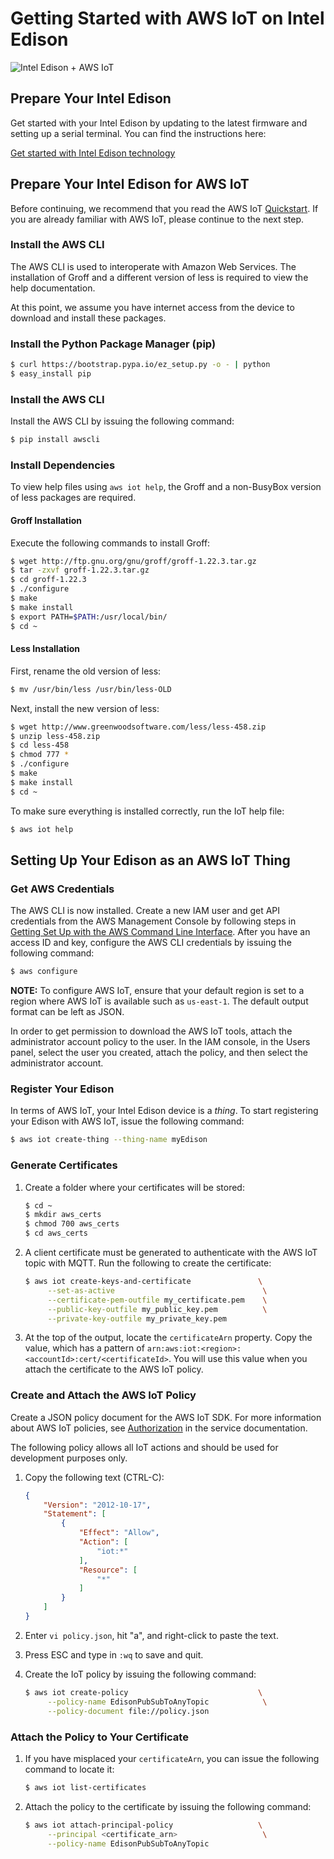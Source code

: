 # Getting Started with AWS IoT on Intel Edison

![Intel Edison + AWS IoT](https://cloud.githubusercontent.com/assets/2881361/10375573/439555c4-6dc7-11e5-8eb0-75b9f1506f30.png)

## Prepare Your Intel Edison

Get started with your Intel Edison by updating to the latest firmware
and setting up a serial terminal. You can find the instructions here:

[Get started with Intel Edison technology](https://software.intel.com/en-us/iot/library/edison-getting-started)

## Prepare Your Intel Edison for AWS IoT

Before continuing, we recommend that you read the AWS IoT
[Quickstart](http://docs.aws.amazon.com/iot/latest/developerguide/iot-quickstart.html).
If you are already familiar with AWS IoT, please continue to the next
step.

### Install the AWS CLI

The AWS CLI is used to interoperate with Amazon Web Services.  The
installation of Groff and a different version of less is required to
view the help documentation.

At this point, we assume you have internet access from the device to
download and install these packages.

### Install the Python Package Manager (pip)

   ``` bash
   $ curl https://bootstrap.pypa.io/ez_setup.py -o - | python
   $ easy_install pip
   ```

### Install the AWS CLI

   Install the AWS CLI by issuing the following command:

   ``` bash
   $ pip install awscli
   ``` 

### Install Dependencies

To view help files using `aws iot help`, the Groff and a non-BusyBox
version of less packages are required.

#### Groff Installation

Execute the following commands to install Groff:

   ``` bash
   $ wget http://ftp.gnu.org/gnu/groff/groff-1.22.3.tar.gz
   $ tar -zxvf groff-1.22.3.tar.gz
   $ cd groff-1.22.3
   $ ./configure
   $ make
   $ make install
   $ export PATH=$PATH:/usr/local/bin/
   $ cd ~
   ``` 
#### Less Installation

First, rename the old version of less:

   ``` bash
   $ mv /usr/bin/less /usr/bin/less-OLD
   ``` 

Next, install the new version of less:

   ``` bash
   $ wget http://www.greenwoodsoftware.com/less/less-458.zip
   $ unzip less-458.zip
   $ cd less-458
   $ chmod 777 *
   $ ./configure
   $ make
   $ make install
   $ cd ~
   ```

To make sure everything is installed correctly, run the IoT help file:

   ``` bash
   $ aws iot help
   ``` 

## Setting Up Your Edison as an AWS IoT Thing

### Get AWS Credentials

The AWS CLI is now installed. Create a new IAM user and get API
credentials from the AWS Management Console by following steps in
[Getting Set Up with the AWS Command Line Interface](http://docs.aws.amazon.com/cli/latest/userguide/cli-chap-getting-set-up.html#cli-signup). After
you have an access ID and key, configure the AWS CLI credentials by
issuing the following command:

   ``` bash 
   $ aws configure 
   ```

**NOTE:** To configure AWS IoT, ensure that your default region is set
  to a region where AWS IoT is available such as `us-east-1`. The
  default output format can be left as JSON.

In order to get permission to download the AWS IoT tools, attach the
administrator account policy to the user. In the IAM console, in the
Users panel, select the user you created, attach the policy, and then
select the administrator account.

### Register Your Edison

In terms of AWS IoT, your Intel Edison device is a _thing_.  To start
registering your Edison with AWS IoT, issue the following command:

   ``` bash
   $ aws iot create-thing --thing-name myEdison
   ```

### Generate Certificates

1. Create a folder where your certificates will be stored:

   ``` bash
   $ cd ~
   $ mkdir aws_certs
   $ chmod 700 aws_certs
   $ cd aws_certs
   ```

2. A client certificate must be generated to authenticate with the AWS IoT
  topic with MQTT. Run the following to create the certificate:

   ``` bash
   $ aws iot create-keys-and-certificate               \
        --set-as-active                                 \
        --certificate-pem-outfile my_certificate.pem    \
        --public-key-outfile my_public_key.pem          \
        --private-key-outfile my_private_key.pem
   ``` 

3. At the top of the output, locate the `certificateArn` property.
Copy the value, which has a pattern of
`arn:aws:iot:<region>:<accountId>:cert/<certificateId>`. You will use
this value when you attach the certificate to the AWS IoT policy.

### Create and Attach the AWS IoT Policy

Create a JSON policy document for the AWS IoT SDK.  For more
information about AWS IoT policies, see
[Authorization](http://docs.aws.amazon.com/iot/latest/developerguide/authorization.html)
in the service documentation.

The following policy allows all IoT actions and should be used for
development purposes only.

1. Copy the following text (CTRL-C):

   ``` json
   {
       "Version": "2012-10-17",
       "Statement": [
           {
               "Effect": "Allow",
               "Action": [
                   "iot:*"
               ],
               "Resource": [
                   "*"
               ]
           }
       ]
   }
   ``` 

2. Enter `vi policy.json`,  hit "a", and right-click to paste the text.
3. Press ESC and type in `:wq` to save and quit.
4. Create the IoT policy by issuing the following command:

   ``` bash
   $ aws iot create-policy                             \
        --policy-name EdisonPubSubToAnyTopic            \
        --policy-document file://policy.json
   ``` 

### Attach the Policy to Your Certificate

1. If you have misplaced your `certificateArn`, you can issue the
following command to locate it:

   ``` bash
   $ aws iot list-certificates
   ```

2. Attach the policy to the certificate by issuing the following command:

   ``` bash
   $ aws iot attach-principal-policy                   \
        --principal <certificate_arn>                   \
        --policy-name EdisonPubSubToAnyTopic 
   ```
